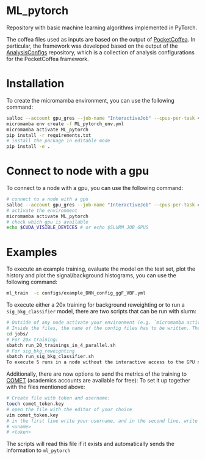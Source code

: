 # ML_pytorch

Repository with basic machine learning algorithms implemented in PyTorch. 

The coffea files used as inputs are based on the output of [PocketCoffea](https://github.com/PocketCoffea/PocketCoffea/tree/main). In particular, the framework was developed based on the output of the 
[AnalysisConfigs](https://github.com/matteomalucchi/AnalysisConfigs) repository, which is a collection of analysis configurations for the PocketCoffea framework.


# Installation
To create the micromamba environment, you can use the following command:
```bash
salloc --account gpu_gres --job-name "InteractiveJob" --cpus-per-task 4 --mem-per-cpu 3000 --time 01:00:00  -p gpu --gres=gpu:1
micromamba env create -f ML_pytorch_env.yml
micromamba activate ML_pytorch
pip install -r requirements.txt
# install the package in editable mode
pip install -e .
```

# Connect to node with a gpu
To connect to a node with a gpu, you can use the following command:
```bash
# connect to a node with a gpu
salloc --account gpu_gres --job-name "InteractiveJob" --cpus-per-task 4 --mem-per-cpu 3000 --time 01:00:00  -p gpu --gres=gpu:1
# activate the environment
micromamba activate ML_pytorch
# check which gpu is available
echo $CUDA_VISIBLE_DEVICES # or echo $SLURM_JOB_GPUS
```

# Examples
To execute an example training, evaluate the model on the test set, plot the history and plot the signal/background histograms, you can use the following command:

```bash
ml_train  -c configs/example_DNN_config_ggF_VBF.yml
```

To execute either a 20x training for background reweighting or to run a `sig_bkg_classifier` model, there are two scripts that can be run with slurm:
```bash
# Outside of any node activate your environment (e.g. `micromamba activate ML_pytorch`)
# Inside the files, the name of the config files has to be written. The output folder will have the same name
cd jobs/
# For 20x training:
sbatch run_20_trainings_in_4_parallel.sh
# For sig_bkg_reweighting
sbatch run_sig_bkg_classifier.sh
To execute 5 runs in a node without the interactive access to the GPU node (the given config and folder names are just examples):
```

Additionally, there are now options to send the metrics of the training to [COMET](https://www.comet.com/site) (academics accounts are available for free):
To set it up together with the files mentioned above:
```bash
# Create file with token and username:
touch comet_token.key
# open the file with the editor of your choice
vim comet_token.key
# in the first line write your username, and in the second line, write your token (to be retrieved on the website):
# <uname>
# <token>
```
The scripts will read this file if it exists and automatically sends the information to `ml_pytorch`


